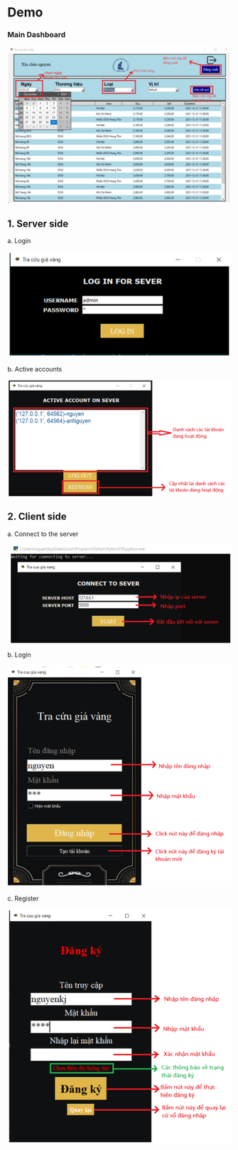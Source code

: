 # Demo

### Main Dashboard
!["Trang chủ"](images/demo/dashboard.png)

## 1. Server side 

a. Login

!["Đăng nhập"](images/demo/login_server.png)

b. Active accounts

!["Danh sách tài khoản"](images/demo/active_accounts.png)

## 2. Client side

a. Connect to the server

!["Kết nối với server](images/demo/client_connect.png)

b. Login

!["Đăng nhập"](images/demo/login_client.png)

c. Register

!["Đăng ký"](images/demo/register_client.png) 
